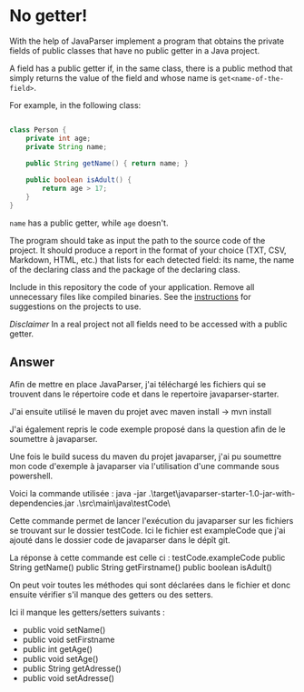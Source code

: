 # No getter!

With the help of JavaParser implement a program that obtains the private fields of public classes that have no public getter in a Java project. 

A field has a public getter if, in the same class, there is a public method that simply returns the value of the field and whose name is `get<name-of-the-field>`.

For example, in the following class:

```Java

class Person {
    private int age;
    private String name;
    
    public String getName() { return name; }

    public boolean isAdult() {
        return age > 17;
    }
}
```

`name` has a public getter, while `age` doesn't.

The program should take as input the path to the source code of the project. It should produce a report in the format of your choice (TXT, CSV, Markdown, HTML, etc.) that lists for each detected field: its name, the name of the declaring class and the package of the declaring class.

Include in this repository the code of your application. Remove all unnecessary files like compiled binaries. See the [instructions](../sujet.md) for suggestions on the projects to use.

*Disclaimer* In a real project not all fields need to be accessed with a public getter.

## Answer

Afin de mettre en place JavaParser, j'ai téléchargé les fichiers qui se trouvent dans le répertoire code et dans le repertoire javaparser-starter.

J'ai ensuite utilisé le maven du projet avec maven install -> mvn install

J'ai également repris le code exemple proposé dans la question afin de le soumettre à javaparser.

Une fois le build sucess du maven du projet javaparser, j'ai pu soumettre mon code d'exemple à javaparser via l'utilisation d'une commande sous powershell.

Voici la commande utilisée : 
 java -jar .\target\javaparser-starter-1.0-jar-with-dependencies.jar .\src\main\java\testCode\
 
Cette commande permet de lancer l'exécution du javaparser sur les fichiers se trouvant sur le dossier testCode. Ici le fichier est exampleCode que j'ai ajouté dans le dossier code de javaparser dans le dépît git.
 
La réponse à cette commande est celle ci :
testCode.exampleCode
  public String getName()
  public String getFirstname()
  public boolean isAdult()
  
 On peut voir toutes les méthodes qui sont déclarées dans le fichier et donc ensuite vérifier s'il manque des getters ou des setters.
 
 Ici il manque les getters/setters suivants : 
 
* public void setName()
* public void setFirstname
* public int getAge()
* public void setAge()
* public String getAdresse()
* public void setAdresse()

